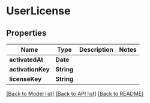 # UserLicense

## Properties
Name | Type | Description | Notes
------------ | ------------- | ------------- | -------------
**activatedAt** | **Date** |  | 
**activationKey** | **String** |  | 
**licenseKey** | **String** |  | 

[[Back to Model list]](../README.md#documentation-for-models) [[Back to API list]](../README.md#documentation-for-api-endpoints) [[Back to README]](../README.md)


